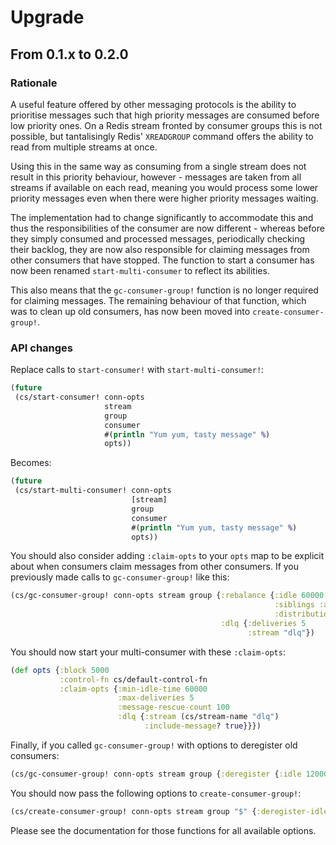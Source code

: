 # Upgrade

## From 0.1.x to 0.2.0

### Rationale

A useful feature offered by other messaging protocols is the ability to prioritise messages such that high
priority messages are consumed before low priority ones. On a Redis stream fronted by consumer groups this is not
possible, but tantalisingly Redis' `XREADGROUP` command offers the ability to read from multiple streams at once.

Using this in the same way as consuming from a single stream does not result in this priority behaviour, however -
messages are taken from all streams if available on each read, meaning you would process some lower priority messages
even when there were higher priority messages waiting.

The implementation had to change significantly to accommodate this and thus the responsibilities of the consumer are
now different - whereas before they simply consumed and processed messages, periodically checking their backlog,
they are now also responsible for claiming messages from other consumers that have stopped.
The function to start a consumer has now been renamed `start-multi-consumer` to reflect its abilities.

This also means that the `gc-consumer-group!` function is no longer required for claiming messages.
The remaining behaviour of that function, which was to clean up old consumers, has now been moved into `create-consumer-group!`.

### API changes

Replace calls to `start-consumer!` with `start-multi-consumer!`:

```clj
(future
 (cs/start-consumer! conn-opts
                     stream
                     group
                     consumer
                     #(println "Yum yum, tasty message" %)
                     opts))
```

Becomes:

```clj
(future
 (cs/start-multi-consumer! conn-opts
                           [stream]
                           group
                           consumer
                           #(println "Yum yum, tasty message" %)
                           opts))
```

You should also consider adding `:claim-opts` to your `opts` map to be explicit about when
consumers claim messages from other consumers. If you previously made calls to `gc-consumer-group!` like this:

```clj
(cs/gc-consumer-group! conn-opts stream group {:rebalance {:idle 60000
                                                           :siblings :active
                                                           :distribution :random}
                                               :dlq {:deliveries 5
                                                     :stream "dlq"})
```

You should now start your multi-consumer with these `:claim-opts`:

```clj
(def opts {:block 5000
           :control-fn cs/default-control-fn
           :claim-opts {:min-idle-time 60000
                        :max-deliveries 5
                        :message-rescue-count 100
                        :dlq {:stream (cs/stream-name "dlq")
                              :include-message? true}}})
```

Finally, if you called `gc-consumer-group!` with options to deregister old consumers:

```clj
(cs/gc-consumer-group! conn-opts stream group {:deregister {:idle 120000})
```

You should now pass the following options to `create-consumer-group!`:

```clj
(cs/create-consumer-group! conn-opts stream group "$" {:deregister-idle 120000})
```

Please see the documentation for those functions for all available options.
